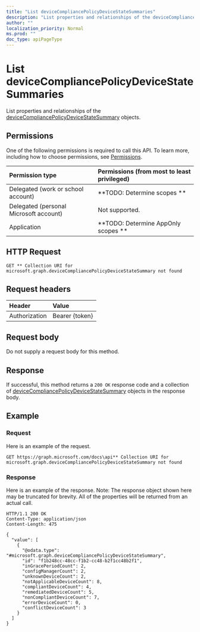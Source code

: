 ```yaml
---
title: "List deviceCompliancePolicyDeviceStateSummaries"
description: "List properties and relationships of the deviceCompliancePolicyDeviceStateSummary objects."
author: ""
localization_priority: Normal
ms.prod: ""
doc_type: apiPageType
---
```


# List deviceCompliancePolicyDeviceStateSummaries

List properties and relationships of the [deviceCompliancePolicyDeviceStateSummary](../resources/devicecompliancepolicydevicestatesummary.md) objects.

## Permissions
One of the following permissions is required to call this API. To learn more, including how to choose permissions, see [Permissions](/concepts/permissions-reference.md).

|Permission type|Permissions (from most to least privileged)|
|:---|:---|
|Delegated (work or school account)|**TODO: Determine scopes **|
|Delegated (personal Microsoft account)|Not supported.|
|Application|**TODO: Determine AppOnly scopes **|

## HTTP Request
<!-- {
  "blockType": "ignored"
}
-->
``` http
GET ** Collection URI for microsoft.graph.deviceCompliancePolicyDeviceStateSummary not found
```

## Request headers
|Header|Value|
|:---|:---|
|Authorization|Bearer {token}|

## Request body
Do not supply a request body for this method.

## Response
If successful, this method returns a `200 OK` response code and a collection of [deviceCompliancePolicyDeviceStateSummary](../resources/devicecompliancepolicydevicestatesummary.md) objects in the response body.

## Example

### Request
Here is an example of the request.
<!-- {
  "blockType": "request",
  "name": "get_devicecompliancepolicydevicestatesummary"
}
-->
``` http
GET https://graph.microsoft.com/docs\api** Collection URI for microsoft.graph.deviceCompliancePolicyDeviceStateSummary not found
```

### Response
Here is an example of the response. Note: The response object shown here may be truncated for brevity. All of the properties will be returned from an actual call.
<!-- {
  "blockType": "response",
  "truncated": true,
  "@odata.type": "collection(microsoft.graph.devicecompliancepolicydevicestatesummary)"
}
-->
``` http
HTTP/1.1 200 OK
Content-Type: application/json
Content-Length: 475

{
  "value": [
    {
      "@odata.type": "#microsoft.graph.deviceCompliancePolicyDeviceStateSummary",
      "id": "f1b248cc-48cc-f1b2-cc48-b2f1cc48b2f1",
      "inGracePeriodCount": 2,
      "configManagerCount": 2,
      "unknownDeviceCount": 2,
      "notApplicableDeviceCount": 8,
      "compliantDeviceCount": 4,
      "remediatedDeviceCount": 5,
      "nonCompliantDeviceCount": 7,
      "errorDeviceCount": 0,
      "conflictDeviceCount": 3
    }
  ]
}
```

